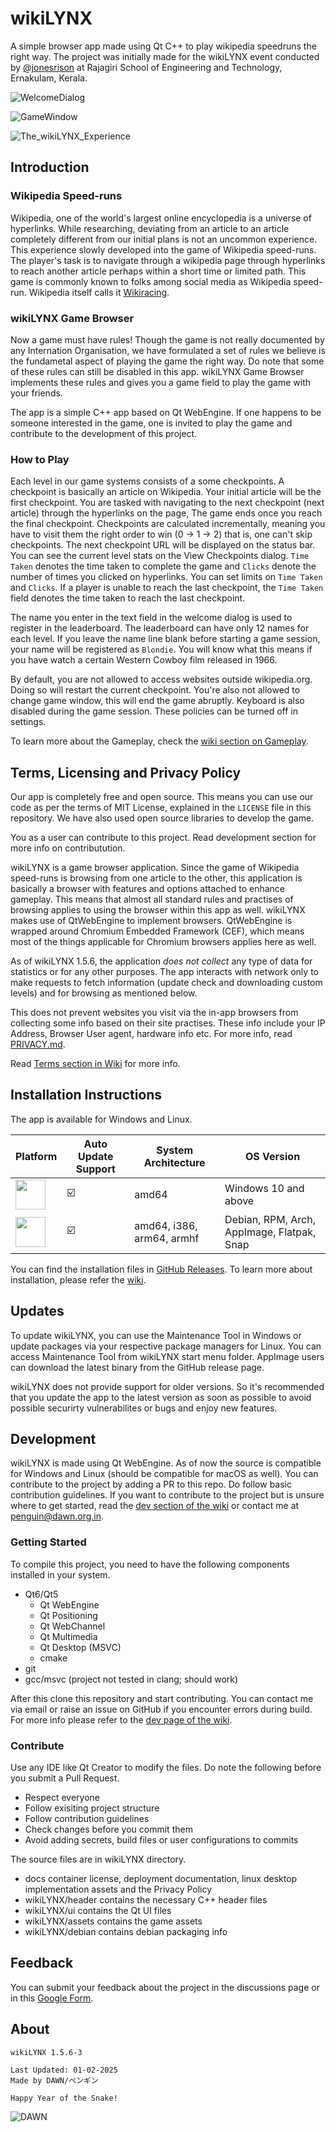 # wikiLYNX

A simple browser app made using Qt C++ to play wikipedia speedruns the right way. The project was initially made for the wikiLYNX event conducted by [@jonesrison](https://jonesrison.github.io) at Rajagiri School of Engineering and Technology, Ernakulam, Kerala.

![WelcomeDialog](https://cdn.dawn.org.in/projects/wikilynx/screenshots/WelcomeDialog.png)

![GameWindow](https://cdn.dawn.org.in/projects/wikilynx/screenshots/GameWindow.png)

![The_wikiLYNX_Experience](https://cdn.dawn.org.in/projects/wikilynx/screenshots/Banner_The_wikiLYNX_Experience.png)

## Introduction

### Wikipedia Speed-runs

Wikipedia, one of the world's largest online encyclopedia is a universe of hyperlinks. While researching, deviating from an article to an article completely different from our initial plans is not an uncommon experience. This experience slowly developed into the game of Wikipedia speed-runs. The player's task is to navigate through a wikipedia page through hyperlinks to reach another article perhaps within a short time or limited path.
This game is commonly known to folks among social media as Wikipedia speed-run. Wikipedia itself calls it [Wikiracing](https://wikipedia.org/wiki/Wikiracing).

### wikiLYNX Game Browser

Now a game must have rules! Though the game is not really documented by any Internation Organisation, we have formulated a set of rules we believe is the fundametal aspect of playing the game the right way. Do note that some of these rules can still be disabled in this app. wikiLYNX Game Browser implements these rules and gives you a game field to play the game with your friends.

The app is a simple C++ app based on Qt WebEngine. If one happens to be someone interested in the game, one is invited to play the game and contribute to the development of this project.

### How to Play

Each level in our game systems consists of a some checkpoints. A checkpoint is basically an article on Wikipedia. Your initial article will be the first checkpoint. You are tasked with navigating to the next checkpoint (next article) through the hyperlinks on the page, The game ends once you reach the final checkpoint. Checkpoints are calculated incrementally, meaning you have to visit them the right order to win (0 -> 1 -> 2) that is, one can't skip checkpoints. The next checkpoint URL will be displayed on the status bar. You can see the current level stats on the View Checkpoints dialog. `Time Taken` denotes the time taken to complete the game and `Clicks` denote the number of times you clicked on hyperlinks. You can set limits on `Time Taken` and `Clicks`. If a player is unable to reach the last checkpoint, the `Time Taken` field denotes the time taken to reach the last checkpoint.

The name you enter in the text field in the welcome dialog is used to register in the leaderboard. The leaderboard can have only 12 names for each level. If you leave the name line blank before starting a game session, your name will be registered as `Blondie`. You will know what this means if you have watch a certain Western Cowboy film released in 1966.

By default, you are not allowed to access websites outside wikipedia.org. Doing so will restart the current checkpoint. You're also not allowed to change game window, this will end the game abruptly. Keyboard is also disabled during the game session. These policies can be turned off in settings.

To learn more about the Gameplay, check the [wiki section on Gameplay](https://github.com/flamboyantpenguin/wikilynx/wiki/Game-%7C-Gameplay).

## Terms, Licensing and Privacy Policy

Our app is completely free and open source. This means you can use our code as per the terms of MIT License, explained in the `LICENSE` file in this repository. We have also used open source libraries to develop the game.

You as a user can contribute to this project. Read development section for more info on contributution.

wikiLYNX is a game browser application. Since the game of Wikipedia speed-runs is browsing from one article to the other, this application is basically a browser with features and options attached to enhance gameplay. This means that almost all standard rules and practises of browsing applies to using the browser within this app as well.
wikiLYNX makes use of QtWebEngine to implement browsers. QtWebEngine is wrapped around Chromium Embedded Framework (CEF), which means most of the things applicable for Chromium browsers applies here as well.

As of wikiLYNX 1.5.6, the application *does not collect* any type of data for statistics or for any other purposes. The app interacts with network only to make requests to fetch information (update check and downloading custom levels) and for browsing as mentioned below.

This does not prevent websites you visit via the in-app browsers from collecting some info based on their site practises. These info include your IP Address, Browser User agent, hardware info etc. For more info, read [PRIVACY.md](https://github.com/flamboyantpenguin/wikilynx/blob/master/docs/PRIVACY.md).

Read [Terms section in Wiki](https://github.com/flamboyantpenguin/wikilynx/wiki/Doc-%7C-Terms) for more info.

## Installation Instructions

The app is available for Windows and Linux.

| Platform                                                                                                                 | Auto Update Support | System Architecture  | OS Version            |
| -------------------------------------------------------------------------------------------------------------------------|------------- | -------------------- | --------------------- |
| [<img src="https://github.com/user-attachments/assets/410801d9-79a6-4a69-b783-976f0592ecdb" width="48">](https://github.com/flamboyantpenguin/wikilynx/wiki/Game-%7C-Installation#windows)                   |      ☑️      |  amd64               | Windows 10 and above  |
| [<img src="https://github.com/user-attachments/assets/041eb89f-7c98-4e18-b3c9-ac448558a9dd" width="48">](https://github.com/flamboyantpenguin/wikilynx/wiki/Game-%7C-Installation#linux)                   |      ☑️      |  amd64, i386, arm64, armhf | Debian, RPM, Arch, AppImage, Flatpak, Snap    |

You can find the installation files in [GitHub Releases](https://github.com/flamboyantpenguin/wikilynx/releases/latest). To learn more about installation, please refer the [wiki](https://github.com/flamboyantpenguin/wikilynx/wiki/Installation).

## Updates

To update wikiLYNX, you can use the Maintenance Tool in Windows or update packages via your respective package managers for Linux. You can access Maintenance Tool from wikiLYNX start menu folder. AppImage users can download the latest binary from the GitHub release page.

wikiLYNX does not provide support for older versions. So it's recommended that you update the app to the latest version as soon as possible to avoid possible securirty vulnerabilites or bugs and enjoy new features.

## Development

wikiLYNX is made using Qt WebEngine. As of now the source is compatible for Windows and Linux (should be compatible for macOS as well). You can contribute to the project by adding a PR to this repo. Do follow basic contribution guidelines. If you want to contribute to the project but is unsure where to get started, read the [dev section of the wiki](https://github.com/flamboyantpenguin/wikilynx/wiki/Dev-%7C-Basics) or contact me at [penguin@dawn.org.in](mailto:penguin@dawn.org.in).

### Getting Started

To compile this project, you need to have the following components installed in your system.

- Qt6/Qt5
  - Qt WebEngine
  - Qt Positioning
  - Qt WebChannel
  - Qt Multimedia
  - Qt Desktop (MSVC)
  - cmake
- git
- gcc/msvc (project not tested in clang; should work)

After this clone this repository and start contributing. You can contact me via email or raise an issue on GitHub if you
encounter errors during build. For more info please refer to the [dev page of the wiki](https://github.com/flamboyantpenguin/wikilynx/wiki/Dev-%7C-Basics).

### Contribute

Use any IDE like Qt Creator to modify the files. Do note the following before you submit a Pull Request.

- Respect everyone
- Follow exisiting project structure
- Follow contribution guidelines
- Check changes before you commit them
- Avoid adding secrets, build files or user configurations to commits

The source files are in wikiLYNX directory.

- docs container license, deployment documentation, linux desktop implementation assets and the Privacy Policy
- wikiLYNX/header contains the necessary C++ header files
- wikiLYNX/ui contains the Qt UI files
- wikiLYNX/assets contains the game assets
- wikiLYNX/debian contains debian packaging info

## Feedback

You can submit your feedback about the project in the discussions page or in this [Google Form](https://forms.gle/SScZKbFLFBffdVay8).

## About

```Txt
wikiLYNX 1.5.6-3

Last Updated: 01-02-2025
Made by DAWN/ペンギン

Happy Year of the Snake!
```

![DAWN](https://cdn.dawn.org.in/base/logo/DAWN.svg)
